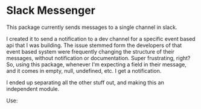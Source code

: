 # Slack Messenger

This package currently sends messages to a single channel in slack.

I created it to send a notification to a dev channel for a specific event based api that I was building.
The issue stemmed form the developers of that event based system were frequently changing the structure of their messages, without notification or documentation.
Super frustrating, right? 
So, using this package, whenever I'm expecting a field in their message, and it comes in empty, null, undefined, etc. I get a notification.

I ended up separating all the other stuff out, 
and making this an independent module.



Use:
